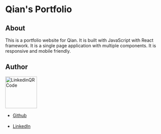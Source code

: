 # Qian's Portfolio

## About
<p>
    This is a portfolio website for Qian. It is built with JavaScript with React framework. It is a single page application with multiple components. It is responsive and mobile friendly.
</p>

## Author
<p>
    <img href="/public/LinkedinQRCode.gif" alt="LinkedinQRCode" width="100" height="100">
    <ul>
        <li><a href="https://github.com/arunike">Github</a> </li> <br>
        <li><a href="https://github.com/arunike">LinkedIn</a> </li>
    <ul>
</p>
